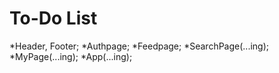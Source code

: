 # To-Do List

*Header, Footer;
*Authpage;
*Feedpage;
*SearchPage(...ing);
*MyPage(...ing);
*App(...ing);
